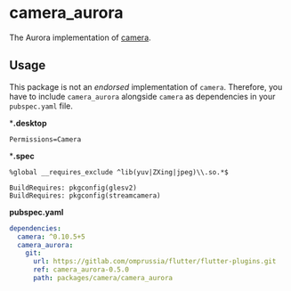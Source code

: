 # camera_aurora

The Aurora implementation of [camera](https://pub.dev/packages/camera).

## Usage
This package is not an _endorsed_ implementation of `camera`.
Therefore, you have to include `camera_aurora` alongside `camera` as dependencies in your `pubspec.yaml` file.

***.desktop**

```desktop
Permissions=Camera
```

***.spec**

```spec
%global __requires_exclude ^lib(yuv|ZXing|jpeg)\\.so.*$

BuildRequires: pkgconfig(glesv2)
BuildRequires: pkgconfig(streamcamera)
```

**pubspec.yaml**

```yaml
dependencies:
  camera: ^0.10.5+5
  camera_aurora:
    git:
      url: https://gitlab.com/omprussia/flutter/flutter-plugins.git
      ref: camera_aurora-0.5.0
      path: packages/camera/camera_aurora
```
